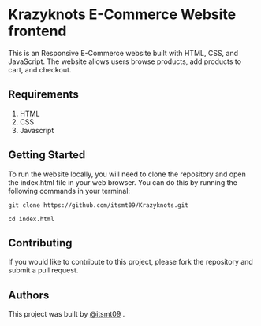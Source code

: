 # Krazyknots E-Commerce Website frontend

This is an Responsive E-Commerce website built with HTML, CSS, and JavaScript. The website allows users browse products, add products to cart, and checkout.

## Requirements

1. HTML
2. CSS
3. Javascript




## Getting Started

To run the website locally, you will need to clone the repository and open the index.html file in your web browser. You can do this by running the following commands in your terminal:

``` 
git clone https://github.com/itsmt09/Krazyknots.git 
```

```
cd index.html
```


## Contributing

If you would like to contribute to this project, please fork the repository and submit a pull request.


## Authors

This project was built by [@itsmt09](https://github.com/itsmt09) .
